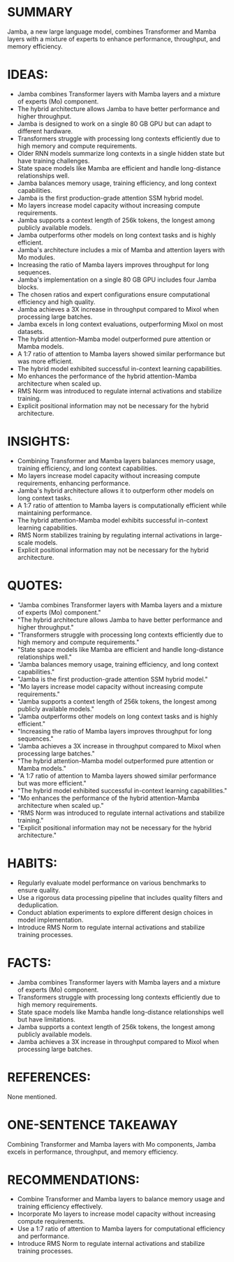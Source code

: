 # SUMMARY
Jamba, a new large language model, combines Transformer and Mamba layers with a mixture of experts to enhance performance, throughput, and memory efficiency.

# IDEAS:
- Jamba combines Transformer layers with Mamba layers and a mixture of experts (Mo) component.
- The hybrid architecture allows Jamba to have better performance and higher throughput.
- Jamba is designed to work on a single 80 GB GPU but can adapt to different hardware.
- Transformers struggle with processing long contexts efficiently due to high memory and compute requirements.
- Older RNN models summarize long contexts in a single hidden state but have training challenges.
- State space models like Mamba are efficient and handle long-distance relationships well.
- Jamba balances memory usage, training efficiency, and long context capabilities.
- Jamba is the first production-grade attention SSM hybrid model.
- Mo layers increase model capacity without increasing compute requirements.
- Jamba supports a context length of 256k tokens, the longest among publicly available models.
- Jamba outperforms other models on long context tasks and is highly efficient.
- Jamba's architecture includes a mix of Mamba and attention layers with Mo modules.
- Increasing the ratio of Mamba layers improves throughput for long sequences.
- Jamba's implementation on a single 80 GB GPU includes four Jamba blocks.
- The chosen ratios and expert configurations ensure computational efficiency and high quality.
- Jamba achieves a 3X increase in throughput compared to Mixol when processing large batches.
- Jamba excels in long context evaluations, outperforming Mixol on most datasets.
- The hybrid attention-Mamba model outperformed pure attention or Mamba models.
- A 1:7 ratio of attention to Mamba layers showed similar performance but was more efficient.
- The hybrid model exhibited successful in-context learning capabilities.
- Mo enhances the performance of the hybrid attention-Mamba architecture when scaled up.
- RMS Norm was introduced to regulate internal activations and stabilize training.
- Explicit positional information may not be necessary for the hybrid architecture.

# INSIGHTS:
- Combining Transformer and Mamba layers balances memory usage, training efficiency, and long context capabilities.
- Mo layers increase model capacity without increasing compute requirements, enhancing performance.
- Jamba's hybrid architecture allows it to outperform other models on long context tasks.
- A 1:7 ratio of attention to Mamba layers is computationally efficient while maintaining performance.
- The hybrid attention-Mamba model exhibits successful in-context learning capabilities.
- RMS Norm stabilizes training by regulating internal activations in large-scale models.
- Explicit positional information may not be necessary for the hybrid architecture.

# QUOTES:
- "Jamba combines Transformer layers with Mamba layers and a mixture of experts (Mo) component."
- "The hybrid architecture allows Jamba to have better performance and higher throughput."
- "Transformers struggle with processing long contexts efficiently due to high memory and compute requirements."
- "State space models like Mamba are efficient and handle long-distance relationships well."
- "Jamba balances memory usage, training efficiency, and long context capabilities."
- "Jamba is the first production-grade attention SSM hybrid model."
- "Mo layers increase model capacity without increasing compute requirements."
- "Jamba supports a context length of 256k tokens, the longest among publicly available models."
- "Jamba outperforms other models on long context tasks and is highly efficient."
- "Increasing the ratio of Mamba layers improves throughput for long sequences."
- "Jamba achieves a 3X increase in throughput compared to Mixol when processing large batches."
- "The hybrid attention-Mamba model outperformed pure attention or Mamba models."
- "A 1:7 ratio of attention to Mamba layers showed similar performance but was more efficient."
- "The hybrid model exhibited successful in-context learning capabilities."
- "Mo enhances the performance of the hybrid attention-Mamba architecture when scaled up."
- "RMS Norm was introduced to regulate internal activations and stabilize training."
- "Explicit positional information may not be necessary for the hybrid architecture."

# HABITS:
- Regularly evaluate model performance on various benchmarks to ensure quality.
- Use a rigorous data processing pipeline that includes quality filters and deduplication.
- Conduct ablation experiments to explore different design choices in model implementation.
- Introduce RMS Norm to regulate internal activations and stabilize training processes.

# FACTS:
- Jamba combines Transformer layers with Mamba layers and a mixture of experts (Mo) component.
- Transformers struggle with processing long contexts efficiently due to high memory requirements.
- State space models like Mamba handle long-distance relationships well but have limitations.
- Jamba supports a context length of 256k tokens, the longest among publicly available models.
- Jamba achieves a 3X increase in throughput compared to Mixol when processing large batches.

# REFERENCES:
None mentioned.

# ONE-SENTENCE TAKEAWAY
Combining Transformer and Mamba layers with Mo components, Jamba excels in performance, throughput, and memory efficiency.

# RECOMMENDATIONS:
- Combine Transformer and Mamba layers to balance memory usage and training efficiency effectively.
- Incorporate Mo layers to increase model capacity without increasing compute requirements.
- Use a 1:7 ratio of attention to Mamba layers for computational efficiency and performance.
- Introduce RMS Norm to regulate internal activations and stabilize training processes.